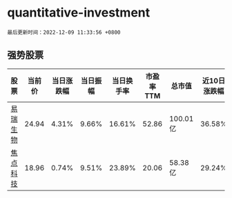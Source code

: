 # quantitative-investment

`最后更新时间：2022-12-09 11:33:56 +0800`

## 强势股票

|股票|当前价|当日涨跌幅|当日振幅|当日换手率|市盈率TTM|总市值|近10日涨跌幅|
|----|----|----|----|----|----|----|----|
|[易瑞生物](https://xueqiu.com/S/SZ300942)|24.94|4.31%|9.66%|16.61%|52.86|100.01亿|36.58%|
|[焦点科技](https://xueqiu.com/S/SZ002315)|18.96|0.74%|9.51%|23.89%|20.06|58.38亿|29.24%|
